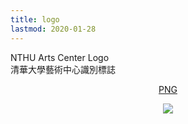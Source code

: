 ```yaml
---
title: logo
lastmod: 2020-01-28
---
```


<div class="page-logo container-fluid" style="margin-bottom: 100px">
<div class="page-title">
    <div class="line"></div>
    <div class="page-title-text">
        <div class="en">NTHU Arts Center Logo</div>
        <div class="ch">清華大學藝術中心識別標誌</div>
    </div>
</div>
<div style="text-align: center">

[PNG](../../img/logo.png)

![](../../img/logo.png)

</div>
</div>

